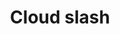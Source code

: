 ---
title: Cloud slash
tags: ["cloud", "slash", "disable", "offline", "unavailable", "broken", "error"]
icon: cloud-slash
svg: '<svg xmlns="http://www.w3.org/2000/svg" width="24" height="24" fill="none" viewBox="0 0 24 24" stroke-width="1.5" stroke-linecap="round" stroke-linejoin="round" stroke="currentColor"><path d="m2.875 21 2.793-2.793M20.875 3l-5.532 5.532m0 0q.413.803.68 1.831c4.041 0 7.933 4.23 4.255 7.384-.91.78-2.245 1.003-3.406 1.003H8.026c-.827 0-1.632-.19-2.358-.543m9.675-9.675-9.675 9.675M3.24 16C-1.307 9.542 7.728 3 13 6"/></svg>'
---